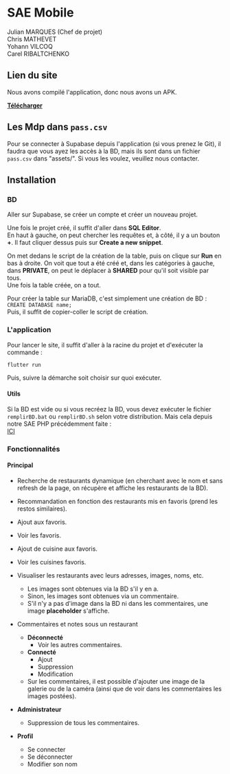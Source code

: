 
# SAE Mobile

Julian MARQUES (Chef de projet)  
Chris MATHEVET  
Yohann VILCOQ  
Carel RIBALTCHENKO  

## Lien du site  
Nous avons compilé l'application, donc nous avons un APK.

[**Télécharger**](/APK/app-release.apk)

## Les Mdp dans `pass.csv`  
Pour se connecter à Supabase depuis l'application (si vous prenez le Git), il faudra que vous ayez les accès à la BD, mais ils sont dans un fichier `pass.csv` dans "assets/". Si vous les voulez, veuillez nous contacter.

## Installation  

### BD  
Aller sur Supabase, se créer un compte et créer un nouveau projet.  

Une fois le projet créé, il suffit d'aller dans **SQL Editor**.  
En haut à gauche, on peut chercher les requêtes et, à côté, il y a un bouton **+**. Il faut cliquer dessus puis sur **Create a new snippet**.  

On met dedans le script de la création de la table, puis on clique sur **Run** en bas à droite. On voit que tout a été créé et, dans les catégories à gauche, dans **PRIVATE**, on peut le déplacer à **SHARED** pour qu'il soit visible par tous.  
Une fois la table créée, on a tout.  

Pour créer la table sur MariaDB, c'est simplement une création de BD :  
`CREATE DATABASE name;`  
Puis, il suffit de copier-coller le script de création.  

### L'application  

Pour lancer le site, il suffit d'aller à la racine du projet et d'exécuter la commande :  
```sh
flutter run
```

Puis, suivre la démarche soit choisir sur quoi exécuter.  

#### Utils  
Si la BD est vide ou si vous recréez la BD, vous devez exécuter le fichier `remplirBD.bat` ou `remplirBD.sh` selon votre distribution. Mais cela depuis notre SAE PHP précédemment faite :  
[ICI](https://github.com/julian2bot/SAEPHP)

### Fonctionnalités  

#### Principal  
- Recherche de restaurants dynamique (en cherchant avec le nom et sans refresh de la page, on récupère et affiche les restaurants de la BD).  
- Recommandation en fonction des restaurants mis en favoris (prend les restos similaires).  
- Ajout aux favoris.  
- Voir les favoris.  
- Ajout de cuisine aux favoris.  
- Voir les cuisines favoris.  
- Visualiser les restaurants avec leurs adresses, images, noms, etc.  
  - Les images sont obtenues via la BD s'il y en a.  
  - Sinon, les images sont obtenues via un commentaire.  
  - S'il n'y a pas d'image dans la BD ni dans les commentaires, une image **placeholder** s'affiche.  

- Commentaires et notes sous un restaurant  
  - **Déconnecté**  
    - Voir les autres commentaires.  
  - **Connecté**  
    - Ajout  
    - Suppression  
    - Modification  
  - Sur les commentaires, il est possible d'ajouter une image de la galerie ou de la caméra (ainsi que de voir dans les commentaires les images postées).

- **Administrateur**  
  - Suppression de tous les commentaires.  

- **Profil**  
  - Se connecter  
  - Se déconnecter  
  - Modifier son nom  

